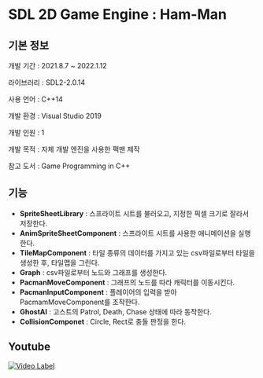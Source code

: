 # SDL 2D Game Engine : Ham-Man

## 기본 정보
개발 기간 : 2021.8.7 ~ 2022.1.12

라이브러리 : SDL2-2.0.14

사용 언어 : C++14

개발 환경 : Visual Studio 2019

개발 인원 : 1

개발 목적 : 자체 개발 엔진을 사용한 팩맨 제작

참고 도서 : Game Programming in C++

## 기능
- **SpriteSheetLibrary** : 스프라이트 시트를 불러오고, 지정한 픽셀 크기로 잘라서 저장한다.
- **AnimSpriteSheetComponent** : 스프라이트 시트를 사용한 애니메이션을 실행한다.
- **TileMapComponent** : 타일 종류의 데이터를 가지고 있는 csv파일로부터 타일을 생성한 후, 타일맵을 그린다.
- **Graph** : csv파일로부터 노드와 그래프를 생성한다.
- **PacmanMoveComponent** : 그래프의 노드를 따라 캐릭터를 이동시킨다.
- **PacmanInputComponent** : 플레이어의 입력을 받아 PacmamMoveComponent를 조작한다.
- **GhostAI** : 고스트의 Patrol, Death, Chase 상태에 따라 동작한다.
- **CollisionComponet** : Circle, Rect로 충돌 판정을 한다.

## Youtube
[![Video Label](http://img.youtube.com/vi/ZBEjrwBO8pM/0.jpg)](https://youtu.be/ZBEjrwBO8pM)
